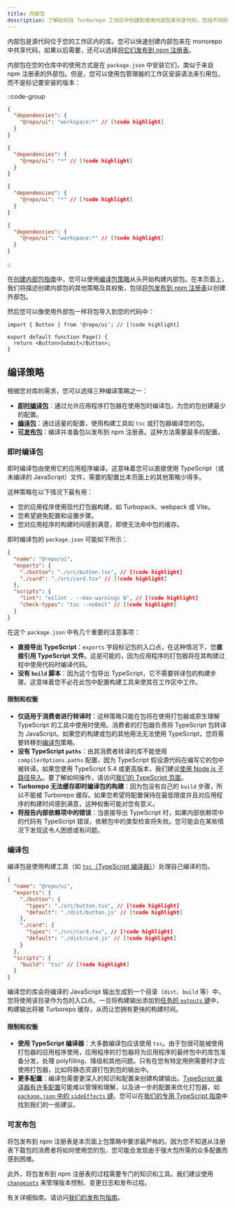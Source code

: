 ```yaml
---
title: 内部包
description: 了解如何在 Turborepo 工作区中创建和使用内部包来共享代码，包括不同的编译策略。
---
```




内部包是源代码位于您的工作区内的库。您可以快速创建内部包来在 monorepo 中共享代码，如果以后需要，还可以选择[将它们发布到 npm 注册表](/docs/guides/publishing-libraries)。

内部包在您的仓库中的使用方式是在 `package.json` 中安装它们，类似于来自 npm 注册表的外部包。但是，您可以使用包管理器的工作区安装语法来引用包，而不是标记要安装的版本：

::code-group

```json [pnpm]
{
  "dependencies": {
    "@repo/ui": "workspace:*" // [!code highlight]
  }
}
```

```json [yarn]
{
  "dependencies": {
    "@repo/ui": "*" // [!code highlight]
  }
}
```

```json [npm]
{
  "dependencies": {
    "@repo/ui": "*" // [!code highlight]
  }
}
```

```json [bun (Beta)]
{
  "dependencies": {
    "@repo/ui": "workspace:*" // [!code highlight]
  }
}
```

::

在[创建内部包指南](/docs/crafting-your-repository/creating-an-internal-package)中，您可以使用[编译包策略](#编译包)从头开始构建内部包。在本页面上，我们将描述创建内部包的其他策略及其权衡，包括[将包发布到 npm 注册表](#可发布包)以创建外部包。

然后您可以像使用外部包一样将包导入到您的代码中：

```tsx title="./apps/web/app/page.tsx"
import { Button } from '@repo/ui'; // [!code highlight]

export default function Page() {
  return <Button>Submit</Button>;
}
```

## 编译策略

根据您对库的需求，您可以选择三种编译策略之一：

- [**即时编译包**](#即时编译包)：通过允许应用程序打包器在使用包时编译包，为您的包创建最少的配置。
- [**编译包**](#编译包)：通过适量的配置，使用构建工具如 `tsc` 或打包器编译您的包。
- [**可发布包**](#可发布包)：编译并准备包以发布到 npm 注册表。这种方法需要最多的配置。

### 即时编译包

即时编译包由使用它的应用程序编译。这意味着您可以直接使用 TypeScript（或未编译的 JavaScript）文件，需要的配置比本页面上的其他策略少得多。

这种策略在以下情况下最有用：

- 您的应用程序使用现代打包器构建，如 Turbopack、webpack 或 Vite。
- 您希望避免配置和设置步骤。
- 您对应用程序的构建时间感到满意，即使无法命中包的缓存。

即时编译包的 `package.json` 可能如下所示：

```json title="./packages/ui/package.json"
{
  "name": "@repo/ui",
  "exports": {
    "./button": "./src/button.tsx", // [!code highlight]
    "./card": "./src/card.tsx" // [!code highlight]
  },
  "scripts": {
    "lint": "eslint . --max-warnings 0", // [!code highlight]
    "check-types": "tsc --noEmit" // [!code highlight]
  }
}
```

在这个 `package.json` 中有几个重要的注意事项：

- **直接导出 TypeScript**：`exports` 字段标记包的入口点，在这种情况下，您**直接引用 TypeScript 文件**。这是可能的，因为应用程序的打包器将在其构建过程中使用代码时编译代码。
- **没有 `build` 脚本**：因为这个包导出 TypeScript，它不需要转译包的构建步骤。这意味着您不必在此包中配置构建工具来使其在工作区中工作。

#### 限制和权衡

- **仅适用于消费者进行转译时**：这种策略只能在包将在使用打包器或原生理解 TypeScript 的工具中使用时使用。消费者的打包器负责将 TypeScript 包转译为 JavaScript。如果您的构建或包的其他用法无法使用 TypeScript，您将需要转移到[编译包](#编译包)策略。
- **没有 TypeScript `paths`**：由其消费者转译的库不能使用 `compilerOptions.paths` 配置，因为 TypeScript 假设源代码在编写它的包中被转译。如果您使用 TypeScript 5.4 或更高版本，我们建议[使用 Node.js 子路径导入](https://devblogs.microsoft.com/typescript/announcing-typescript-5-4/#auto-import-support-for-subpath-imports)。要了解如何操作，请访问[我们的 TypeScript 页面](/docs/guides/tools/typescript#use-nodejs-subpath-imports-instead-of-typescript-compiler-paths)。
- **Turborepo 无法缓存即时编译包的构建**：因为包没有自己的 `build` 步骤，所以不能被 Turborepo 缓存。如果您希望将配置保持在最低限度并且对应用程序的构建时间感到满意，这种权衡可能对您有意义。
- **将报告内部依赖项中的错误**：当直接导出 TypeScript 时，如果内部依赖项中的代码有 TypeScript 错误，依赖包中的类型检查将失败。您可能会在某些情况下发现这令人困惑或有问题。

### 编译包

编译包是使用构建工具（如 [`tsc`（TypeScript 编译器）](https://www.typescriptlang.org/docs/handbook/compiler-options.html#handbook-content)）处理自己编译的包。

```json title="./packages/ui/package.json"
{
  "name": "@repo/ui",
  "exports": {
    "./button": {
      "types": "./src/button.tsx", // [!code highlight]
      "default": "./dist/button.js" // [!code highlight]
    },
    "./card": {
      "types": "./src/card.tsx", // [!code highlight]
      "default": "./dist/card.js" // [!code highlight]
    }
  },
  "scripts": {
    "build": "tsc" // [!code highlight]
  }
}
```

编译您的库会将编译的 JavaScript 输出生成到一个目录（`dist`、`build` 等）中，您将使用该目录作为包的入口点。一旦将构建输出添加到[任务的 `outputs` 键](/docs/reference/configuration#outputs)中，构建输出将被 Turborepo 缓存，从而让您拥有更快的构建时间。

#### 限制和权衡

- **使用 TypeScript 编译器**：大多数编译包应该使用 `tsc`。由于包很可能被使用打包器的应用程序使用，应用程序的打包器将为应用程序的最终包中的库包准备分发，处理 polyfilling、降级和其他问题。只有在您有特定用例需要时才应使用打包器，比如将静态资源打包到包的输出中。
- **更多配置**：编译包需要更深入的知识和配置来创建构建输出。[TypeScript 编译器有许多配置](https://www.typescriptlang.org/docs/handbook/compiler-options.html#compiler-options)可能难以管理和理解，以及进一步的配置来优化打包器，如 [`package.json` 中的 `sideEffects` 键](https://webpack.js.org/guides/tree-shaking/#mark-the-file-as-side-effect-free)。您可以在[我们的专用 TypeScript 指南](/docs/guides/tools/typescript)中找到我们的一些建议。

### 可发布包

将包发布到 npm 注册表是本页面上包策略中要求最严格的。因为您不知道从注册表下载包的消费者将如何使用您的包，您可能会发现由于强大包所需的众多配置而感到困难。

此外，将包发布到 npm 注册表的过程需要专门的知识和工具。我们建议使用 [`changesets`](https://github.com/changesets/changesets) 来管理版本控制、变更日志和发布过程。

有关详细指南，请访问[我们的发布包指南](/docs/guides/publishing-libraries)。
